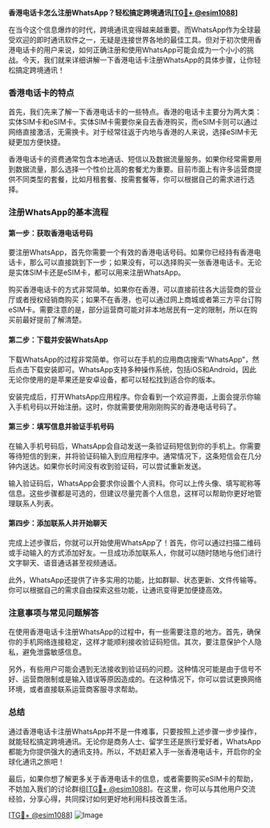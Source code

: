 **香港电话卡怎么注册WhatsApp？轻松搞定跨境通讯[[TG💪+ @esim1088](https://t.me/s/esim1088)]**

在当今这个信息爆炸的时代，跨境通讯变得越来越重要。而WhatsApp作为全球最受欢迎的即时通讯软件之一，无疑是连接世界各地的最佳工具。但对于初次使用香港电话卡的用户来说，如何正确注册和使用WhatsApp可能会成为一个小小的挑战。今天，我们就来详细讲解一下香港电话卡注册WhatsApp的具体步骤，让你轻松搞定跨境通讯！

### 香港电话卡的特点

首先，我们先来了解一下香港电话卡的一些特点。香港的电话卡主要分为两大类：实体SIM卡和eSIM卡。实体SIM卡需要你亲自去香港购买，而eSIM卡则可以通过网络直接激活，无需换卡。对于经常往返于内地与香港的人来说，选择eSIM卡无疑更加方便快捷。

香港电话卡的资费通常包含本地通话、短信以及数据流量服务。如果你经常需要用到数据流量，那么选择一个性价比高的套餐尤为重要。目前市面上有许多运营商提供不同类型的套餐，比如月租套餐、按需套餐等，你可以根据自己的需求进行选择。

### 注册WhatsApp的基本流程

#### 第一步：获取香港电话号码

要注册WhatsApp，首先你需要一个有效的香港电话号码。如果你已经持有香港电话卡，那么可以直接跳到下一步；如果没有，可以选择购买一张香港电话卡。无论是实体SIM卡还是eSIM卡，都可以用来注册WhatsApp。

购买香港电话卡的方式非常简单。如果你在香港，可以直接前往各大运营商的营业厅或者授权经销商购买；如果不在香港，也可以通过网上商城或者第三方平台订购eSIM卡。需要注意的是，部分运营商可能对非本地居民有一定的限制，所以在购买前最好提前了解清楚。

#### 第二步：下载并安装WhatsApp

下载WhatsApp的过程非常简单。你可以在手机的应用商店搜索“WhatsApp”，然后点击下载安装即可。WhatsApp支持多种操作系统，包括iOS和Android，因此无论你使用的是苹果还是安卓设备，都可以轻松找到适合你的版本。

安装完成后，打开WhatsApp应用程序。你会看到一个欢迎界面，上面会提示你输入手机号码以开始注册。这时，你就需要使用刚刚购买的香港电话号码了。

#### 第三步：填写信息并验证手机号码

在输入手机号码后，WhatsApp会自动发送一条验证码短信到你的手机上。你需要等待短信的到来，并将验证码输入到应用程序中。通常情况下，这条短信会在几分钟内送达。如果你长时间没有收到验证码，可以尝试重新发送。

输入验证码后，WhatsApp会要求你设置个人资料。你可以上传头像、填写昵称等信息。这些步骤都是可选的，但建议尽量完善个人信息，这样可以帮助你更好地管理联系人列表。

#### 第四步：添加联系人并开始聊天

完成上述步骤后，你就可以开始使用WhatsApp了！首先，你可以通过扫描二维码或手动输入的方式添加好友。一旦成功添加联系人，你就可以随时随地与他们进行文字聊天、语音通话甚至视频通话。

此外，WhatsApp还提供了许多实用的功能，比如群聊、状态更新、文件传输等。你可以根据自己的需求自由探索这些功能，让通讯变得更加便捷高效。

### 注意事项与常见问题解答

在使用香港电话卡注册WhatsApp的过程中，有一些需要注意的地方。首先，确保你的手机网络连接稳定，这样才能顺利接收验证码短信。其次，要注意保护个人隐私，避免泄露敏感信息。

另外，有些用户可能会遇到无法接收到验证码的问题。这种情况可能是由于信号不好、运营商限制或是输入错误等原因造成的。在这种情况下，你可以尝试更换网络环境，或者直接联系运营商客服寻求帮助。

### 总结

通过香港电话卡注册WhatsApp并不是一件难事，只要按照上述步骤一步步操作，就能轻松搞定跨境通讯。无论你是商务人士、留学生还是旅行爱好者，WhatsApp都能为你提供强大的通讯支持。所以，不妨赶紧入手一张香港电话卡，开启你的全球化通讯之旅吧！

最后，如果你想了解更多关于香港电话卡的信息，或者需要购买eSIM卡的帮助，不妨加入我们的讨论群组[[TG💪+ @esim1088](https://t.me/s/esim1088)]。在这里，你可以与其他用户交流经验，分享心得，共同探讨如何更好地利用科技改善生活。

[[TG💪+ @esim1088](https://t.me/s/esim1088)] ![Image](https://i.postimg.cc/4NQfJmqS/Snipaste-2025-05-13-00-14-12.png)